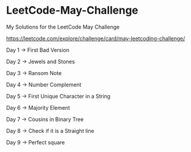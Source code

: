# LeetCode-May-Challenge
My Solutions for the LeetCode May Challenge

https://leetcode.com/explore/challenge/card/may-leetcoding-challenge/

Day 1 -> First Bad Version

Day 2 -> Jewels and Stones

Day 3 -> Ransom Note

Day 4 -> Number Complement

Day 5 -> First Unique Character in a String

Day 6 -> Majority Element

Day 7 -> Cousins in Binary Tree

Day 8 -> Check if it is a Straight line

Day 9 -> Perfect square

